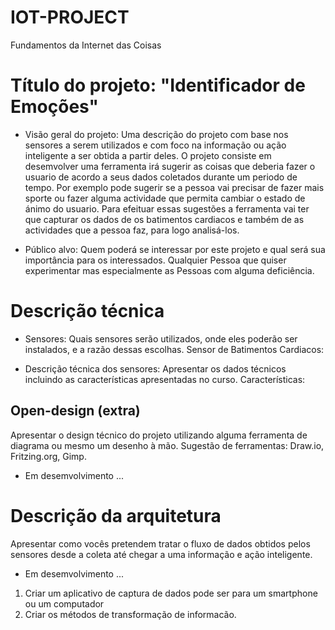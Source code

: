 # IOT-PROJECT
Fundamentos da Internet das Coisas

# Título do projeto: "Identificador de Emoções"
- Visão geral do projeto: Uma descrição do projeto com base nos sensores a serem utilizados e com foco na informação ou ação inteligente a ser obtida a partir deles.
O projeto consiste em desemvolver uma ferramenta irá sugerir as coisas que deberia fazer o usuario de acordo a seus dados coletados durante um periodo de tempo.
Por exemplo pode sugerir se a pessoa vai precisar de fazer mais sporte ou fazer alguma actividade que permita cambiar o estado de ánimo do usuario. 
Para efeituar essas sugestões a ferramenta vai ter que capturar os dados de os batimentos cardiacos e também de as actividades que a pessoa faz, para logo analisá-los.

- Público alvo: Quem poderá se interessar por este projeto e qual será sua importância para os interessados.
Qualquier Pessoa que quiser experimentar mas especialmente as Pessoas com alguma deficiência. 

# Descrição técnica
- Sensores: Quais sensores serão utilizados, onde eles poderão ser instalados, e a razão dessas escolhas.
Sensor de Batimentos Cardiacos:

- Descrição técnica dos sensores: Apresentar os dados técnicos incluindo as características apresentadas no curso.
Características:

## Open-design (extra)
Apresentar o design técnico do projeto utilizando alguma ferramenta de diagrama ou mesmo um desenho à mão. Sugestão de ferramentas: Draw.io, Fritzing.org, Gimp.
- Em desemvolvimento ...

# Descrição da arquitetura
Apresentar como vocês pretendem tratar o fluxo de dados obtidos pelos sensores desde a coleta até chegar a uma informação e ação inteligente.
- Em desemvolvimento ...
1) Criar um aplicativo de captura de dados pode ser para um smartphone ou um computador 
2) Criar os métodos de transformação de informacão.


